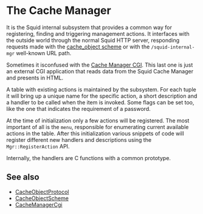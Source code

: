 # The Cache Manager

It is the Squid internal subsystem that provides a
common way for registering, finding and triggering management actions.
It interfaces with the outside world through the normal Squid HTTP
server, responding requests made with the
[cache_object scheme](/Features/CacheManager/CacheObjectScheme)
or with the `/squid-internal-mgr` well-known URL path.

Sometimes it isconfused with the [Cache Manager CGI](/Features/CacheManagerCgi).
This last one is just an external CGI application that reads data from
the Squid Cache Manager and presents in HTML.

A table with existing actions is maintained by the subsystem. For each
tuple it will bring up a unique name for the specific action, a short
description and a handler to be called when the item is invoked. Some
flags can be set too, like the one that indicates the requirement of a
password.

At the time of initialization only a few actions will be registered. The
most important of all is the `menu`, responsible for enumerating
current available actions in the table. After this initialization
various snippets of code will register different new handlers and
descriptions using the `Mgr::RegisterAction` API.

Internally, the handlers are C functions with a common prototype.

## See also

- [CacheObjectProtocol](/CacheObjectProtocol)
- [CacheObjectScheme](/Features/CacheManager/CacheObjectScheme)
- [CacheManagerCgi](/Features/CacheManagerCgi)
